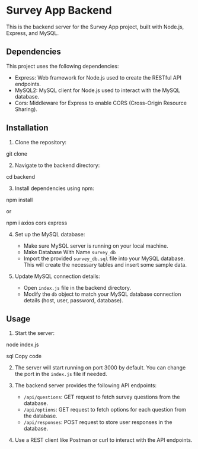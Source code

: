# Survey App Backend

This is the backend server for the Survey App project, built with Node.js, Express, and MySQL.

## Dependencies

This project uses the following dependencies:

- Express: Web framework for Node.js used to create the RESTful API endpoints.
- MySQL2: MySQL client for Node.js used to interact with the MySQL database.
- Cors: Middleware for Express to enable CORS (Cross-Origin Resource Sharing).

## Installation

1. Clone the repository:

git clone <repository-url>


2. Navigate to the backend directory:

cd backend


3. Install dependencies using npm:

npm install

or

npm i axios cors express


4. Set up the MySQL database:
   - Make sure MySQL server is running on your local machine.
    - Make Database With Name `survey_db`
   - Import the provided `survey_db.sql` file into your MySQL database. This will create the necessary tables and insert some sample data.

5. Update MySQL connection details:
   - Open `index.js` file in the backend directory.
   - Modify the `db` object to match your MySQL database connection details (host, user, password, database).

## Usage

1. Start the server:

node index.js

sql
Copy code

2. The server will start running on port 3000 by default. You can change the port in the `index.js` file if needed.

3. The backend server provides the following API endpoints:
   - `/api/questions`: GET request to fetch survey questions from the database.
   - `/api/options`: GET request to fetch options for each question from the database.
   - `/api/responses`: POST request to store user responses in the database.

4. Use a REST client like Postman or curl to interact with the API endpoints.